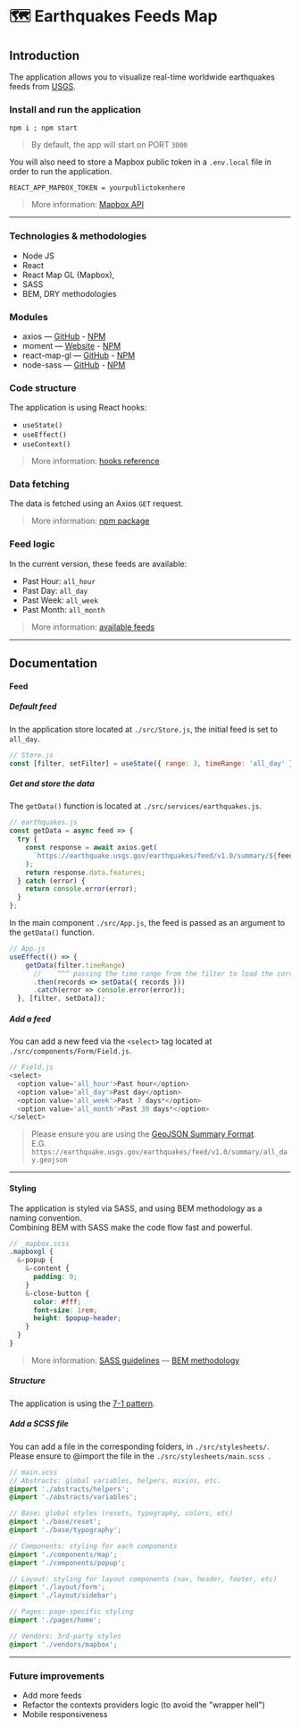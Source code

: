 # :world_map: Earthquakes Feeds Map

## Introduction

The application allows you to visualize real-time worldwide earthquakes feeds from [USGS](https://www.usgs.gov/natural-hazards/earthquake-hazards/earthquakes). 

### Install and run the application

```
npm i ; npm start
```

> By default, the app will start on PORT `3000`

You will also need to store a Mapbox public token in a `.env.local` file in order to run the application.

```
REACT_APP_MAPBOX_TOKEN = yourpublictokenhere
```

> More information: [Mapbox API](https://docs.mapbox.com/api/)

------

### Technologies & methodologies

- Node JS
- React
- React Map GL (Mapbox),
- SASS
- BEM, DRY methodologies



### Modules

- axios — [GitHub](https://github.com/axios/axios) - [NPM](https://www.npmjs.com/package/axios)
- moment — [Website](http://momentjs.com/) - [NPM](https://www.npmjs.com/package/moment)
- react-map-gl — [GitHub](https://github.com/uber/react-map-gl#readme) - [NPM](https://www.npmjs.com/package/react-map-gl) 
- node-sass — [GitHub](https://github.com/sass/node-sass) - [NPM](https://www.npmjs.com/package/node-sass) 



### Code structure

The application is using React hooks:

- `useState()`
- `useEffect()`
- `useContext()`

> More information: [hooks reference](https://reactjs.org/docs/hooks-reference.html)



### Data fetching 

The data is fetched using an Axios `GET` request.

> More information: [npm package](https://www.npmjs.com/package/axios)



### Feed logic

In the current version, these feeds are available:

- Past Hour: `all_hour`
- Past Day: `all_day`
- Past Week: `all_week`
- Past Month: `all_month`

> More information: [available feeds](https://earthquake.usgs.gov/earthquakes/feed/v1.0/geojson.php)



------



## Documentation

#### Feed

##### Default feed

In the application store located at `./src/Store.js`, the initial feed is set to `all_day`.

```javascript
// Store.js
const [filter, setFilter] = useState({ range: 3, timeRange: 'all_day' });
```

##### Get and store the data

The `getData()` function is located at `./src/services/earthquakes.js`.

```javascript
// earthquakes.js
const getData = async feed => {
  try {
    const response = await axios.get(
      `https://earthquake.usgs.gov/earthquakes/feed/v1.0/summary/${feed}.geojson`
    );
    return response.data.features;
  } catch (error) {
    return console.error(error);
  }
};
```

In the main component `./src/App.js`, the feed is passed as an argument to the `getData()` function.  

```javascript
// App.js
useEffect(() => {
    getData(filter.timeRange)
      //    ^^^ passing the time range from the filter to load the corresponding data
      .then(records => setData({ records }))
      .catch(error => console.error(error));
  }, [filter, setData]);
```

##### Add a feed

You can add a new feed via the `<select>` tag located at `./src/components/Form/Field.js`.

```javascript
// Field.js
<select>
  <option value='all_hour'>Past hour</option>
  <option value='all_day'>Past day</option>
  <option value='all_week'>Past 7 days*</option>
  <option value='all_month'>Past 30 days*</option>
</select>
```

> Please ensure you are using the [GeoJSON Summary Format](https://earthquake.usgs.gov/earthquakes/feed/v1.0/geojson.php).  
> E.G. `https://earthquake.usgs.gov/earthquakes/feed/v1.0/summary/all_day.geojson`

------

#### Styling

The application is styled via SASS, and using BEM methodology as a naming convention.  
Combining BEM with SASS make the code flow fast and powerful.

```scss
// _mapbox.scss
.mapboxgl {
  &-popup {
    &-content {
      padding: 0;
    }
    &-close-button {
      color: #fff;
      font-size: 1rem;
      height: $popup-header;
    }
  }
}
```

> More information: [SASS guidelines](https://sass-guidelin.es/) — [BEM methodology](https://en.bem.info/methodology/)

##### Structure

The application is using the [7-1 pattern](https://sass-guidelin.es/#the-7-1-pattern).

##### Add a SCSS file

You can add a file in the corresponding folders, in `./src/stylesheets/`.  
Please ensure to @import the file in the `./src/stylesheets/main.scss `.

```scss
// main.scss
// Abstracts: global variables, helpers, mixins, etc.
@import './abstracts/helpers';
@import './abstracts/variables';

// Base: global styles (resets, typography, colors, etc)
@import './base/reset';
@import './base/typography';

// Components: styling for each components
@import './components/map';
@import './components/popup';

// Layout: styling for layout components (nav, header, footer, etc)
@import './layout/form';
@import './layout/sidebar';

// Pages: page-specific styling
@import './pages/home';

// Vendors: 3rd-party styles
@import './vendors/mapbox';
```

------

### Future improvements

- Add more feeds
- Refactor the contexts providers logic (to avoid the "wrapper hell")
- Mobile responsiveness